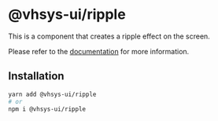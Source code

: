 # @vhsys-ui/ripple

This is a component that creates a ripple effect on the screen.

Please refer to the [documentation](https://vhsys.com.br/docs/components/button) for more information.

## Installation

```sh
yarn add @vhsys-ui/ripple
# or
npm i @vhsys-ui/ripple
```
